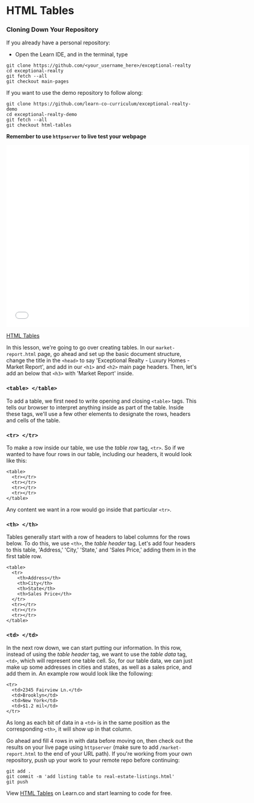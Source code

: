 # HTML Tables

### Cloning Down Your Repository

If you already have a personal repository:

* Open the Learn IDE, and in the terminal, type

```
git clone https://github.com/<your_username_here>/exceptional-realty
cd exceptional-realty
git fetch --all
git checkout main-pages
```

If you want to use the demo repository to follow along:

```
git clone https://github.com/learn-co-curriculum/exceptional-realty-demo
cd exceptional-realty-demo
git fetch --all
git checkout html-tables
```

**Remember to use `httpserver` to live test your webpage**

<iframe width="640" height="480" src="//www.youtube.com/embed/mHeCqIctSRU?rel=0&modestbranding=1" frameborder="0" allowfullscreen></iframe>

<p><a href="https://www.youtube.com/watch?v=mHeCqIctSRU">HTML Tables</a></p>

In this lesson, we're going to go over creating tables. In our
`market-report.html` page, go ahead and set up the basic document structure,
change the title in the `<head>` to say 'Exceptional Realty - Luxury Homes -
Market Report', and add in our `<h1>` and `<h2>` main page headers. Then, let's
add an below that `<h3>` with 'Market Report' inside.

### `<table> </table>`

To add a table, we first need to write opening and closing `<table>` tags. This
tells our browser to interpret anything inside as part of the table. Inside
these tags, we'll use a few other elements to designate the rows, headers and
cells of the table.

### `<tr> </tr>`

To make a row inside our table, we use the _table row_ tag, `<tr>`. So if we
wanted to have four rows in our table, including our headers, it would look
like this:

```
<table>
  <tr></tr>
  <tr></tr>
  <tr></tr>
  <tr></tr>
</table>
```

Any content we want in a row would go inside that particular `<tr>`.

### `<th> </th>`

Tables generally start with a row of headers to label columns for the rows
below. To do this, we use `<th>`, the _table header_ tag. Let's add four
headers to this table, 'Address,' 'City,' 'State,' and 'Sales Price,' adding
them in in the first table row.

```
<table>
  <tr>
    <th>Address</th>
    <th>City</th>
    <th>State</th>
    <th>Sales Price</th>
  </tr>
  <tr></tr>
  <tr></tr>
  <tr></tr>
</table>
```

### `<td> </td>`

In the next row down, we can start putting our information. In this row,
instead of using the _table header_ tag, we want to use the _table data_ tag,
`<td>`, which will represent one table cell. So, for our table data, we can
just make up some addresses in cities and states, as well as a sales price, and
add them in. An example row would look like the following:

```
<tr>
  <td>2345 Fairview Ln.</td>
  <td>Brooklyn</td>
  <td>New York</td>
  <td>$1.2 mil</td>
</tr>
```

As long as each bit of data in a `<td>` is in the same position as the
corresponding `<th>`, it will show up in that column.

Go ahead and fill 4 rows in with data before moving on, then check out the
results on your live page using `httpserver` (make sure to add
`/market-report.html` to the end of your URL path). If you're working from your
own repository, push up your work to your remote repo before continuing:

```
git add .
git commit -m 'add listing table to real-estate-listings.html'
git push
```

<p data-visibility='hidden'>View <a href='https://learn.co/lessons/html-tables' title='HTML Tables'>HTML Tables</a> on Learn.co and start learning to code for free.</p>
